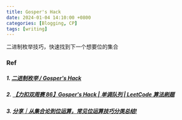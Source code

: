 ```yaml
---
title: Gosper's Hack
date: 2024-01-04 14:10:00 +0800
categories: [Blogging, CP]
tags: [writing]
---
```


二进制枚举技巧，快速找到下一个想要位的集合

### Ref

##### 1. [二进制枚举 / Gosper's Hack](https://leetcode.cn/problems/maximum-rows-covered-by-columns/solutions/1798794/by-endlesscheng-dvxe/?envType=daily-question&envId=2024-01-04)

##### 2. [【力扣双周赛 86】Gosper's Hack | 单调队列 | LeetCode 算法刷题](https://www.bilibili.com/video/BV1na41137jv/)

##### 3. [分享｜从集合论到位运算，常见位运算技巧分类总结!](https://leetcode.cn/circle/discuss/CaOJ45/)